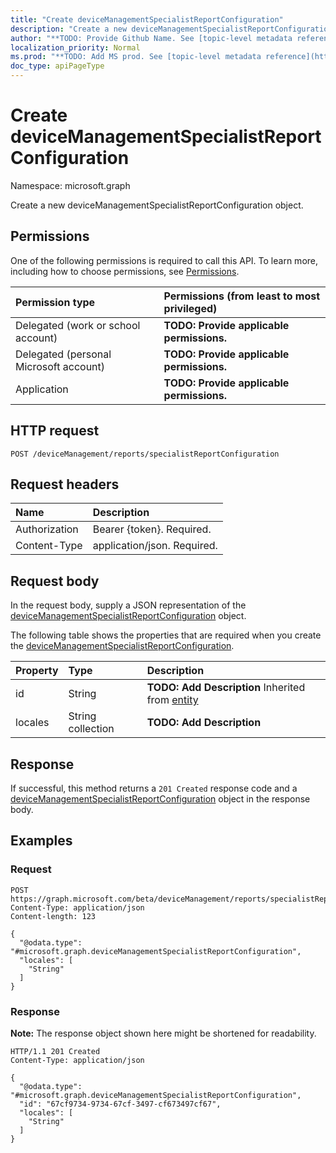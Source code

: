 ```yaml
---
title: "Create deviceManagementSpecialistReportConfiguration"
description: "Create a new deviceManagementSpecialistReportConfiguration object."
author: "**TODO: Provide Github Name. See [topic-level metadata reference](https://msgo.azurewebsites.net/add/document/guidelines/metadata.html#topic-level-metadata)**"
localization_priority: Normal
ms.prod: "**TODO: Add MS prod. See [topic-level metadata reference](https://msgo.azurewebsites.net/add/document/guidelines/metadata.html#topic-level-metadata)**"
doc_type: apiPageType
---
```


# Create deviceManagementSpecialistReportConfiguration
Namespace: microsoft.graph

Create a new deviceManagementSpecialistReportConfiguration object.

## Permissions
One of the following permissions is required to call this API. To learn more, including how to choose permissions, see [Permissions](/graph/permissions-reference).

|Permission type|Permissions (from least to most privileged)|
|:---|:---|
|Delegated (work or school account)|**TODO: Provide applicable permissions.**|
|Delegated (personal Microsoft account)|**TODO: Provide applicable permissions.**|
|Application|**TODO: Provide applicable permissions.**|

## HTTP request

<!-- {
  "blockType": "ignored"
}
-->
``` http
POST /deviceManagement/reports/specialistReportConfiguration
```

## Request headers
|Name|Description|
|:---|:---|
|Authorization|Bearer {token}. Required.|
|Content-Type|application/json. Required.|

## Request body
In the request body, supply a JSON representation of the [deviceManagementSpecialistReportConfiguration](../resources/intune-devicemanagementspecialistreportconfiguration.md) object.

The following table shows the properties that are required when you create the [deviceManagementSpecialistReportConfiguration](../resources/intune-devicemanagementspecialistreportconfiguration.md).

|Property|Type|Description|
|:---|:---|:---|
|id|String|**TODO: Add Description** Inherited from [entity](../resources/entity.md)|
|locales|String collection|**TODO: Add Description**|



## Response

If successful, this method returns a `201 Created` response code and a [deviceManagementSpecialistReportConfiguration](../resources/intune-devicemanagementspecialistreportconfiguration.md) object in the response body.

## Examples

### Request
<!-- {
  "blockType": "request",
  "name": "create_devicemanagementspecialistreportconfiguration_from_"
}
-->
``` http
POST https://graph.microsoft.com/beta/deviceManagement/reports/specialistReportConfiguration
Content-Type: application/json
Content-length: 123

{
  "@odata.type": "#microsoft.graph.deviceManagementSpecialistReportConfiguration",
  "locales": [
    "String"
  ]
}
```


### Response
**Note:** The response object shown here might be shortened for readability.
<!-- {
  "blockType": "response",
  "truncated": true,
  "@odata.type": "microsoft.graph.deviceManagementSpecialistReportConfiguration"
}
-->
``` http
HTTP/1.1 201 Created
Content-Type: application/json

{
  "@odata.type": "#microsoft.graph.deviceManagementSpecialistReportConfiguration",
  "id": "67cf9734-9734-67cf-3497-cf673497cf67",
  "locales": [
    "String"
  ]
}
```

